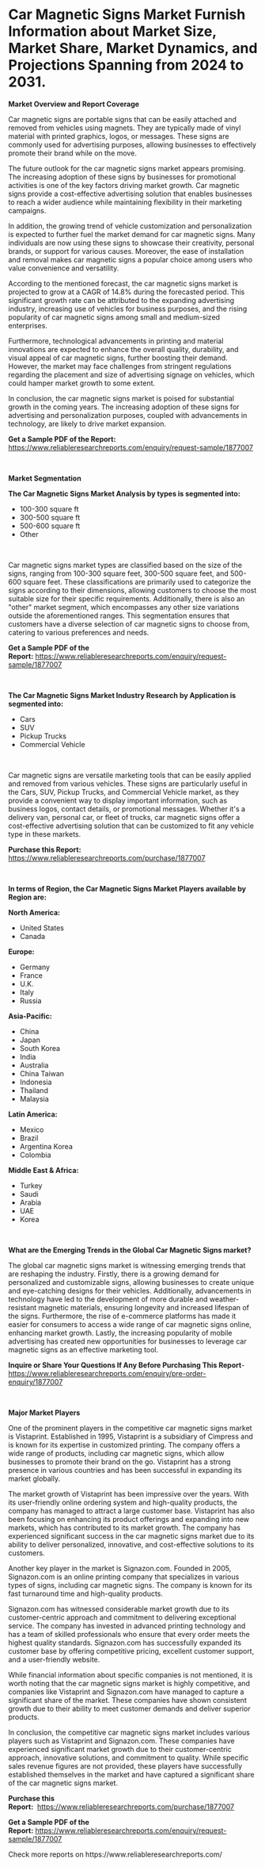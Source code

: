 <p><h1>Car Magnetic Signs Market Furnish Information about Market Size, Market Share, Market Dynamics, and Projections Spanning from 2024 to 2031.</h1></p><p><strong>Market Overview and Report Coverage</strong></p>
<p><p>Car magnetic signs are portable signs that can be easily attached and removed from vehicles using magnets. They are typically made of vinyl material with printed graphics, logos, or messages. These signs are commonly used for advertising purposes, allowing businesses to effectively promote their brand while on the move.</p><p>The future outlook for the car magnetic signs market appears promising. The increasing adoption of these signs by businesses for promotional activities is one of the key factors driving market growth. Car magnetic signs provide a cost-effective advertising solution that enables businesses to reach a wider audience while maintaining flexibility in their marketing campaigns.</p><p>In addition, the growing trend of vehicle customization and personalization is expected to further fuel the market demand for car magnetic signs. Many individuals are now using these signs to showcase their creativity, personal brands, or support for various causes. Moreover, the ease of installation and removal makes car magnetic signs a popular choice among users who value convenience and versatility.</p><p>According to the mentioned forecast, the car magnetic signs market is projected to grow at a CAGR of 14.8% during the forecasted period. This significant growth rate can be attributed to the expanding advertising industry, increasing use of vehicles for business purposes, and the rising popularity of car magnetic signs among small and medium-sized enterprises.</p><p>Furthermore, technological advancements in printing and material innovations are expected to enhance the overall quality, durability, and visual appeal of car magnetic signs, further boosting their demand. However, the market may face challenges from stringent regulations regarding the placement and size of advertising signage on vehicles, which could hamper market growth to some extent.</p><p>In conclusion, the car magnetic signs market is poised for substantial growth in the coming years. The increasing adoption of these signs for advertising and personalization purposes, coupled with advancements in technology, are likely to drive market expansion.</p></p>
<p><strong>Get a Sample PDF of the Report:</strong> <a href="https://www.reliableresearchreports.com/enquiry/request-sample/1877007">https://www.reliableresearchreports.com/enquiry/request-sample/1877007</a></p>
<p>&nbsp;</p>
<p><strong>Market Segmentation</strong></p>
<p><strong>The Car Magnetic Signs Market Analysis by types is segmented into:</strong></p>
<p><ul><li>100-300 square ft</li><li>300-500 square ft</li><li>500-600 square ft</li><li>Other</li></ul></p>
<p>&nbsp;</p>
<p><p>Car magnetic signs market types are classified based on the size of the signs, ranging from 100-300 square feet, 300-500 square feet, and 500-600 square feet. These classifications are primarily used to categorize the signs according to their dimensions, allowing customers to choose the most suitable size for their specific requirements. Additionally, there is also an "other" market segment, which encompasses any other size variations outside the aforementioned ranges. This segmentation ensures that customers have a diverse selection of car magnetic signs to choose from, catering to various preferences and needs.</p></p>
<p><strong>Get a Sample PDF of the Report:</strong>&nbsp;<a href="https://www.reliableresearchreports.com/enquiry/request-sample/1877007">https://www.reliableresearchreports.com/enquiry/request-sample/1877007</a></p>
<p>&nbsp;</p>
<p><strong>The Car Magnetic Signs Market Industry Research by Application is segmented into:</strong></p>
<p><ul><li>Cars</li><li>SUV</li><li>Pickup Trucks</li><li>Commercial Vehicle</li></ul></p>
<p>&nbsp;</p>
<p><p>Car magnetic signs are versatile marketing tools that can be easily applied and removed from various vehicles. These signs are particularly useful in the Cars, SUV, Pickup Trucks, and Commercial Vehicle market, as they provide a convenient way to display important information, such as business logos, contact details, or promotional messages. Whether it's a delivery van, personal car, or fleet of trucks, car magnetic signs offer a cost-effective advertising solution that can be customized to fit any vehicle type in these markets.</p></p>
<p><strong>Purchase this Report:</strong>&nbsp; <a href="https://www.reliableresearchreports.com/purchase/1877007">https://www.reliableresearchreports.com/purchase/1877007</a></p>
<p>&nbsp;</p>
<p><strong>In terms of Region, the Car Magnetic Signs Market Players available by Region are:</strong></p>
<p>
    <p> <strong> North America: </strong>
        <ul>
            <li>United States</li>
            <li>Canada</li>
        </ul>
        </p> 
    <p> <strong> Europe: </strong>
        <ul>
            <li>Germany</li>
            <li>France</li>
            <li>U.K.</li>
            <li>Italy</li>
            <li>Russia</li>
        </ul>
        </p> 
    <p> <strong> Asia-Pacific: </strong>
        <ul>
            <li>China</li>
            <li>Japan</li>
            <li>South Korea</li>
            <li>India</li>
            <li>Australia</li>
            <li>China Taiwan</li>
            <li>Indonesia</li>
            <li>Thailand</li>
            <li>Malaysia</li>
        </ul>
        </p> 
    <p> <strong> Latin America: </strong>
        <ul>
            <li>Mexico</li>
            <li>Brazil</li>
            <li>Argentina Korea</li>
            <li>Colombia</li>
        </ul>
        </p> 
    <p> <strong> Middle East & Africa: </strong>
        <ul>
            <li>Turkey</li>
            <li>Saudi</li>
            <li>Arabia</li>
            <li>UAE</li>
            <li>Korea</li>
        </ul>
    </p>
    </p>
<p>&nbsp;</p>
<p><strong>What are the Emerging Trends in the Global Car Magnetic Signs market?</strong></p>
<p><p>The global car magnetic signs market is witnessing emerging trends that are reshaping the industry. Firstly, there is a growing demand for personalized and customizable signs, allowing businesses to create unique and eye-catching designs for their vehicles. Additionally, advancements in technology have led to the development of more durable and weather-resistant magnetic materials, ensuring longevity and increased lifespan of the signs. Furthermore, the rise of e-commerce platforms has made it easier for consumers to access a wide range of car magnetic signs online, enhancing market growth. Lastly, the increasing popularity of mobile advertising has created new opportunities for businesses to leverage car magnetic signs as an effective marketing tool.</p></p>
<p><strong>Inquire or Share Your Questions If Any Before Purchasing This Report</strong>- <a href="https://www.reliableresearchreports.com/enquiry/pre-order-enquiry/1877007">https://www.reliableresearchreports.com/enquiry/pre-order-enquiry/1877007</a></p>
<p>&nbsp;</p>
<p><strong>Major Market Players</strong></p>
<p><p>One of the prominent players in the competitive car magnetic signs market is Vistaprint. Established in 1995, Vistaprint is a subsidiary of Cimpress and is known for its expertise in customized printing. The company offers a wide range of products, including car magnetic signs, which allow businesses to promote their brand on the go. Vistaprint has a strong presence in various countries and has been successful in expanding its market globally.</p><p>The market growth of Vistaprint has been impressive over the years. With its user-friendly online ordering system and high-quality products, the company has managed to attract a large customer base. Vistaprint has also been focusing on enhancing its product offerings and expanding into new markets, which has contributed to its market growth. The company has experienced significant success in the car magnetic signs market due to its ability to deliver personalized, innovative, and cost-effective solutions to its customers.</p><p>Another key player in the market is Signazon.com. Founded in 2005, Signazon.com is an online printing company that specializes in various types of signs, including car magnetic signs. The company is known for its fast turnaround time and high-quality products.</p><p>Signazon.com has witnessed considerable market growth due to its customer-centric approach and commitment to delivering exceptional service. The company has invested in advanced printing technology and has a team of skilled professionals who ensure that every order meets the highest quality standards. Signazon.com has successfully expanded its customer base by offering competitive pricing, excellent customer support, and a user-friendly website.</p><p>While financial information about specific companies is not mentioned, it is worth noting that the car magnetic signs market is highly competitive, and companies like Vistaprint and Signazon.com have managed to capture a significant share of the market. These companies have shown consistent growth due to their ability to meet customer demands and deliver superior products.</p><p>In conclusion, the competitive car magnetic signs market includes various players such as Vistaprint and Signazon.com. These companies have experienced significant market growth due to their customer-centric approach, innovative solutions, and commitment to quality. While specific sales revenue figures are not provided, these players have successfully established themselves in the market and have captured a significant share of the car magnetic signs market.</p></p>
<p><strong>Purchase this Report:</strong>&nbsp;&nbsp;<a href="https://www.reliableresearchreports.com/purchase/1877007">https://www.reliableresearchreports.com/purchase/1877007</a></p>
<p></p>
<p><strong>Get a Sample PDF of the Report:</strong>&nbsp;<a href="https://www.reliableresearchreports.com/enquiry/request-sample/1877007">https://www.reliableresearchreports.com/enquiry/request-sample/1877007</a></p>
<p>Check more reports on https://www.reliableresearchreports.com/</p>